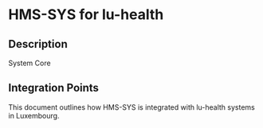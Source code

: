 # HMS-SYS for lu-health

## Description

System Core

## Integration Points

This document outlines how HMS-SYS is integrated with lu-health systems in Luxembourg.
